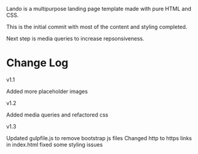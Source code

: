Lando is a multipurpose landing page template made with pure HTML and CSS.

This is the initial commit with most of the content and styling completed. 

Next step is media queries to increase repsonsiveness.

# Change Log

v1.1

Added more placeholder images


v1.2 

Added media queries and refactored css

v1.3

Updated gulpfile.js to remove bootstrap js files
Changed http to https links in index.html
fixed some styling issues

